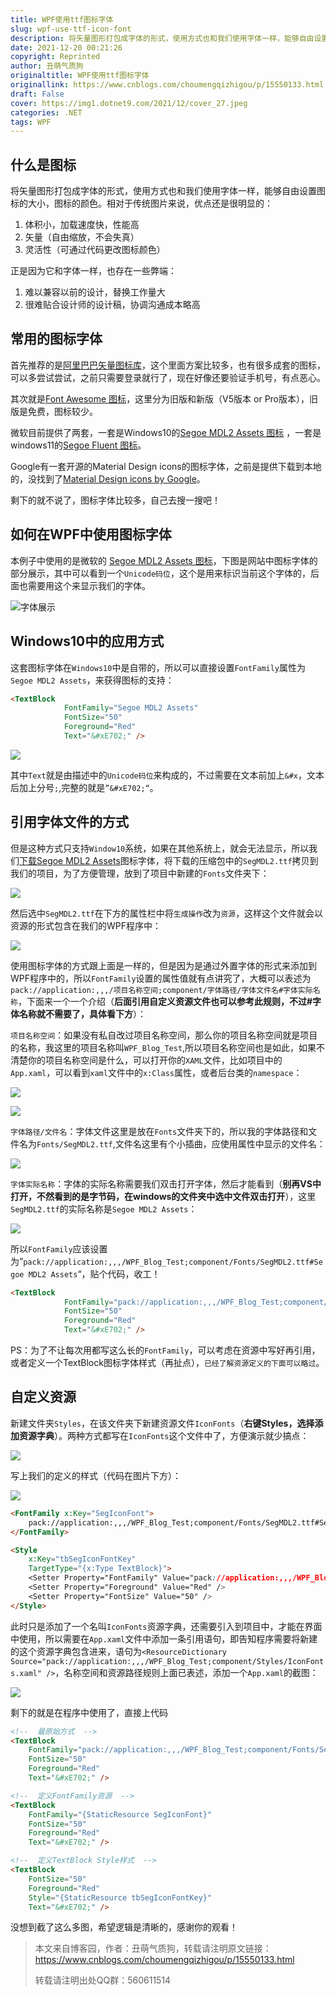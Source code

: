 ```yaml
---
title: WPF使用ttf图标字体
slug: wpf-use-ttf-icon-font
description: 将矢量图形打包成字体的形式，使用方式也和我们使用字体一样，能够自由设置图标的大小，图标的颜色。相对于传统图片来说，优点还是很明显的：
date: 2021-12-20 00:21:26
copyright: Reprinted
author: 丑萌气质狗
originaltitle: WPF使用ttf图标字体
originallink: https://www.cnblogs.com/choumengqizhigou/p/15550133.html
draft: False
cover: https://img1.dotnet9.com/2021/12/cover_27.jpeg
categories: .NET
tags: WPF
---
```


## 什么是图标

将矢量图形打包成字体的形式，使用方式也和我们使用字体一样，能够自由设置图标的大小，图标的颜色。相对于传统图片来说，优点还是很明显的：

1. 体积小，加载速度快，性能高
2. 矢量（自由缩放，不会失真）
3. 灵活性（可通过代码更改图标颜色）

正是因为它和字体一样，也存在一些弊端：

1. 难以兼容以前的设计，替换工作量大
2. 很难贴合设计师的设计稿，协调沟通成本略高

## 常用的图标字体

首先推荐的是[阿里巴巴矢量图标库](https://www.iconfont.cn/)，这个里面方案比较多，也有很多成套的图标，可以多尝试尝试，之前只需要登录就行了，现在好像还要验证手机号，有点恶心。

其次就是[Font Awesome 图标](http://www.fontawesome.com.cn/)，这里分为旧版和新版（V5版本 or Pro版本），旧版是免费，图标较少。

微软目前提供了两套，一套是Windows10的[Segoe MDL2 Assets 图标](https://docs.microsoft.com/zh-cn/windows/apps/design/style/segoe-ui-symbol-font) ，一套是windows11的[Segoe Fluent 图标](https://docs.microsoft.com/zh-cn/windows/apps/design/style/segoe-fluent-icons-font)。

Google有一套开源的Material Design icons的图标字体，之前是提供下载到本地的，没找到了[Material Design icons by Google](https://github.com/google/material-design-icons)。

剩下的就不说了，图标字体比较多，自己去搜一搜吧！

## 如何在WPF中使用图标字体

本例子中使用的是微软的 [Segoe MDL2 Assets 图标](https://aka.ms/SegoeFonts)，下图是网站中图标字体的部分展示，其中可以看到一个`Unicode码位`，这个是用来标识当前这个字体的，后面也需要用这个来显示我们的字体。

![字体展示](https://img1.dotnet9.com/2021/12/2701.png)

## Windows10中的应用方式

这套图标字体在`Windows10`中是自带的，所以可以直接设置`FontFamily`属性为`Segoe MDL2 Assets`，来获得图标的支持：

```html
<TextBlock
            FontFamily="Segoe MDL2 Assets"
            FontSize="50"
            Foreground="Red"
            Text="&#xE702;" />
```

![](https://img1.dotnet9.com/2021/12/2702.png)

其中`Text`就是由描述中的`Unicode码位`来构成的，不过需要在文本前加上`&#x`，文本后加上分号`;`,完整的就是`”&#xE702;“`。

## 引用字体文件的方式

但是这种方式只支持`Window10`系统，如果在其他系统上，就会无法显示，所以我们[下载Segoe MDL2 Assets](https://aka.ms/SegoeFonts)图标字体，将下载的压缩包中的`SegMDL2.ttf`拷贝到我们的项目，为了方便管理，放到了项目中新建的`Fonts`文件夹下：

![](https://img1.dotnet9.com/2021/12/2703.png)

然后选中`SegMDL2.ttf`在下方的属性栏中将`生成操作`改为`资源`，这样这个文件就会以资源的形式包含在我们的WPF程序中：

![](https://img1.dotnet9.com/2021/12/2704.png)

使用图标字体的方式跟上面是一样的，但是因为是通过外置字体的形式来添加到WPF程序中的，所以`FontFamily`设置的属性值就有点讲究了，大概可以表述为`pack://application:,,,/项目名称空间;component/字体路径/字体文件名#字体实际名称`，下面来一个一个介绍（**后面引用自定义资源文件也可以参考此规则，不过#字体名称就不需要了，具体看下方**）：

`项目名称空间`：如果没有私自改过项目名称空间，那么你的项目名称空间就是项目的名称，我这里的项目名称叫`WPF_Blog_Test`,所以项目名称空间也是如此，如果不清楚你的项目名称空间是什么，可以打开你的`XAML`文件，比如项目中的`App.xaml`，可以看到`xaml`文件中的`x:Class`属性，或者后台类的`namespace`：

![](https://img1.dotnet9.com/2021/12/2705.png)

![](https://img1.dotnet9.com/2021/12/2706.png)

`字体路径/文件名`：字体文件这里是放在`Fonts`文件夹下的，所以我的字体路径和文件名为`Fonts/SegMDL2.ttf`,文件名这里有个小插曲，应使用属性中显示的文件名：

![](https://img1.dotnet9.com/2021/12/2707.png)

`字体实际名称`：字体的实际名称需要我们双击打开字体，然后才能看到（**别再VS中打开，不然看到的是字节码，在windows的文件夹中选中文件双击打开**），这里`SegMDL2.ttf`的实际名称是`Segoe MDL2 Assets`：

![](https://img1.dotnet9.com/2021/12/2708.png)

所以`FontFamily`应该设置为”`pack://application:,,,/WPF_Blog_Test;component/Fonts/SegMDL2.ttf#Segoe MDL2 Assets`“，贴个代码，收工！

```html
<TextBlock
            FontFamily="pack://application:,,,/WPF_Blog_Test;component/Fonts/SegMDL2.ttf#Segoe MDL2 Assets"
            FontSize="50"
            Foreground="Red"
            Text="&#xE702;" />
```

​ PS：为了不让每次用都写这么长的`FontFamily`，可以考虑在资源中写好再引用，或者定义一个TextBlock图标字体样式（再扯点），`已经了解资源定义的下面可以略过`。

## 自定义资源

新建文件夹`Styles`，在该文件夹下新建资源文件`IconFonts`（**右键Styles，选择添加资源字典**）。两种方式都写在`IconFonts`这个文件中了，方便演示就少搞点：

![](https://img1.dotnet9.com/2021/12/2709.png)

写上我们的定义的样式（代码在图片下方）：

![](https://img1.dotnet9.com/2021/12/2710.png)

```html
<FontFamily x:Key="SegIconFont">
	pack://application:,,,/WPF_Blog_Test;component/Fonts/SegMDL2.ttf#Segoe MDL2 Assets
</FontFamily>

<Style
	x:Key="tbSegIconFontKey"
	TargetType="{x:Type TextBlock}">
	<Setter Property="FontFamily" Value="pack://application:,,,/WPF_Blog_Test;component/Fonts/SegMDL2.ttf#Segoe MDL2 Assets" />
	<Setter Property="Foreground" Value="Red" />
	<Setter Property="FontSize" Value="50" />
</Style>
```

此时只是添加了一个名叫`IconFonts`资源字典，还需要引入到项目中，才能在界面中使用，所以需要在`App.xaml`文件中添加一条引用语句，即告知程序需要将新建的这个资源字典包含进来，语句为`<ResourceDictionary Source="pack://application:,,,/WPF_Blog_Test;component/Styles/IconFonts.xaml" />`，名称空间和资源路径规则上面已表述，添加一个`App.xaml`的截图：

![](https://img1.dotnet9.com/2021/12/2711.png)

剩下的就是在程序中使用了，直接上代码

```html
<!--  最原始方式  -->
<TextBlock
	FontFamily="pack://application:,,,/WPF_Blog_Test;component/Fonts/SegMDL2.ttf#Segoe MDL2 Assets"
	FontSize="50"
	Foreground="Red"
	Text="&#xE702;" />

<!--  定义FontFamily资源  -->
<TextBlock
	FontFamily="{StaticResource SegIconFont}"
	FontSize="50"
	Foreground="Red"
	Text="&#xE702;" />

<!--  定义TextBlock Style样式  -->
<TextBlock
	FontSize="50"
	Foreground="Red"
	Style="{StaticResource tbSegIconFontKey}"
	Text="&#xE702;" />
```

没想到截了这么多图，希望逻辑是清晰的，感谢你的观看！

>本文来自博客园，作者：丑萌气质狗，转载请注明原文链接：https://www.cnblogs.com/choumengqizhigou/p/15550133.html
>
>转载请注明出处QQ群：560611514